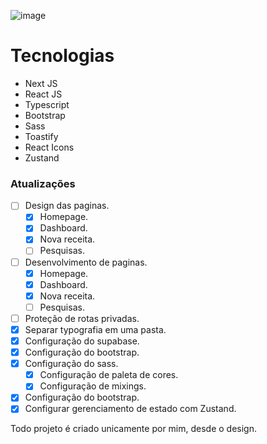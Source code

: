 ![image](https://user-images.githubusercontent.com/89518536/232375310-8a0b08bb-a9ab-4d64-a487-b92ef2dfaaf1.png)

<h1>Tecnologias</h1>
<ul>
  <li>Next JS</li>
  <li>React JS</li>
  <li>Typescript</li>
  <li>Bootstrap</li>
  <li>Sass</li>
  <li>Toastify</li>
  <li>React Icons</li>
  <li>Zustand</li>
</ul>

### Atualizações
- [ ] Design das paginas.
  - [x] Homepage.
  - [x] Dashboard.
  - [x] Nova receita.
  - [ ] Pesquisas.
- [ ] Desenvolvimento de paginas.
  - [x] Homepage.
  - [x] Dashboard.
  - [x] Nova receita.
  - [ ] Pesquisas.
- [ ] Proteção de rotas privadas.
- [x] Separar typografia em uma pasta.
- [x] Configuração do supabase.
- [x] Configuração do bootstrap.
- [x] Configuração do sass.
  - [x] Configuração de paleta de cores.
  - [x] Configuração de mixings.
- [x] Configuração do bootstrap.
- [x] Configurar gerenciamento de estado com Zustand.
<p>Todo projeto é criado unicamente por mim, desde o design.</p>
